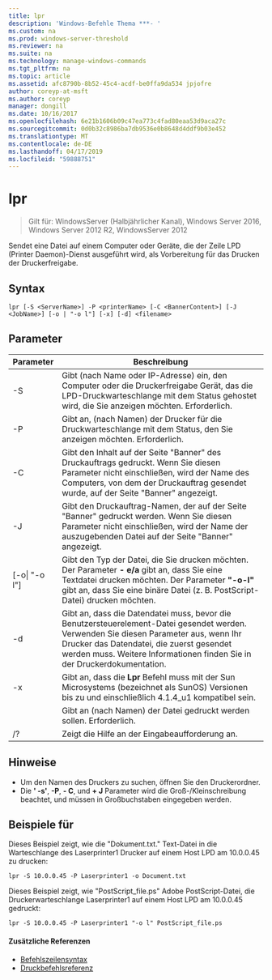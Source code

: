 ```yaml
---
title: lpr
description: 'Windows-Befehle Thema ***- '
ms.custom: na
ms.prod: windows-server-threshold
ms.reviewer: na
ms.suite: na
ms.technology: manage-windows-commands
ms.tgt_pltfrm: na
ms.topic: article
ms.assetid: afc8790b-8b52-45c4-acdf-be0ffa9da534 jpjofre
author: coreyp-at-msft
ms.author: coreyp
manager: dongill
ms.date: 10/16/2017
ms.openlocfilehash: 6e21b1606b09c47ea773c4fad80eaa53d9aca27c
ms.sourcegitcommit: 0d0b32c8986ba7db9536e0b8648d4ddf9b03e452
ms.translationtype: MT
ms.contentlocale: de-DE
ms.lasthandoff: 04/17/2019
ms.locfileid: "59888751"
---
```

# <a name="lpr"></a>lpr

>Gilt für: WindowsServer (Halbjährlicher Kanal), Windows Server 2016, Windows Server 2012 R2, WindowsServer 2012

Sendet eine Datei auf einem Computer oder Geräte, die der Zeile LPD (Printer Daemon)-Dienst ausgeführt wird, als Vorbereitung für das Drucken der Druckerfreigabe.  
  
## <a name="syntax"></a>Syntax  
```  
lpr [-S <ServerName>] -P <printerName> [-C <BannerContent>] [-J <JobName>] [-o | "-o l"] [-x] [-d] <filename>  
```  
## <a name="parameters"></a>Parameter  
|Parameter|Beschreibung|  
|-------|--------|  
|-S <ServerName>|Gibt (nach Name oder IP-Adresse) ein, den Computer oder die Druckerfreigabe Gerät, das die LPD-Druckwarteschlange mit dem Status gehostet wird, die Sie anzeigen möchten. Erforderlich.|  
|-P <printerName>|Gibt an, (nach Namen) der Drucker für die Druckwarteschlange mit dem Status, den Sie anzeigen möchten. Erforderlich.|  
|-C <BannerContent>|Gibt den Inhalt auf der Seite "Banner" des Druckauftrags gedruckt. Wenn Sie diesen Parameter nicht einschließen, wird der Name des Computers, von dem der Druckauftrag gesendet wurde, auf der Seite "Banner" angezeigt.|  
|-J <JobName>|Gibt den Druckauftrag-Namen, der auf der Seite "Banner" gedruckt werden. Wenn Sie diesen Parameter nicht einschließen, wird der Name der auszugebenden Datei auf der Seite "Banner" angezeigt.|  
|[-o&#124; "-o l"]|Gibt den Typ der Datei, die Sie drucken möchten. Der Parameter **- e/a** gibt an, dass Sie eine Textdatei drucken möchten. Der Parameter **"-o-l"** gibt an, dass Sie eine binäre Datei (z. B. PostScript-Datei) drucken möchten.|  
|-d|Gibt an, dass die Datendatei muss, bevor die Benutzersteuerelement-Datei gesendet werden. Verwenden Sie diesen Parameter aus, wenn Ihr Drucker das Datendatei, die zuerst gesendet werden muss. Weitere Informationen finden Sie in der Druckerdokumentation.|  
|-x|Gibt an, dass die **Lpr** Befehl muss mit der Sun Microsystems (bezeichnet als SunOS) Versionen bis zu und einschließlich 4.1.4_u1 kompatibel sein.|  
|<FileName>|Gibt an (nach Namen) der Datei gedruckt werden sollen. Erforderlich.|  
|/?|Zeigt die Hilfe an der Eingabeaufforderung an.|  
## <a name="remarks"></a>Hinweise  
-   Um den Namen des Druckers zu suchen, öffnen Sie den Druckerordner.  
-   Die **' -s'**, **-P**, **- C**, und **+ J** Parameter wird die Groß-/Kleinschreibung beachtet, und müssen in Großbuchstaben eingegeben werden.  
## <a name="BKMK_examples"></a>Beispiele für  
Dieses Beispiel zeigt, wie die "Dokument.txt." Text-Datei in die Warteschlange des Laserprinter1 Drucker auf einem Host LPD am 10.0.0.45 zu drucken:  
```  
lpr -S 10.0.0.45 -P Laserprinter1 -o Document.txt  
```  
Dieses Beispiel zeigt, wie "PostScript_file.ps" Adobe PostScript-Datei, die Druckerwarteschlange Laserprinter1 auf einem Host LPD am 10.0.0.45 gedruckt:  
```  
lpr -S 10.0.0.45 -P Laserprinter1 "-o l" PostScript_file.ps  
```  

#### <a name="additional-references"></a>Zusätzliche Referenzen  
-   [Befehlszeilensyntax](command-line-syntax-key.md)  
-   [Druckbefehlsreferenz](print-command-reference.md)  
